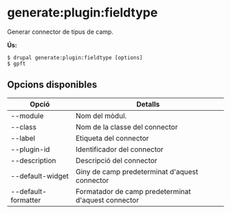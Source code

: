 # generate:plugin:fieldtype
Generar connector de tipus de camp.

**Ús:**
```
$ drupal generate:plugin:fieldtype [options]
$ gpft  
```

## Opcions disponibles
Opció | Detalls
-------|-------------
--module | Nom del mòdul.
--class | Nom de la classe del connector
--label | Etiqueta del connector
--plugin-id | Identificador del connector
--description | Descripció del connector
--default-widget | Giny de camp predeterminat d'aquest connector
--default-formatter | Formatador de camp predeterminat d'aquest connector
